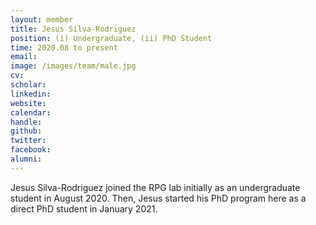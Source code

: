 ```yaml
---
layout: member
title: Jesus Silva-Rodriguez
position: (i) Undergraduate, (ii) PhD Student
time: 2020.08 to present
email: 
image: /images/team/male.jpg
cv: 
scholar: 
linkedin: 
website: 
calendar: 
handle: 
github: 
twitter: 
facebook: 
alumni: 
---
```


Jesus Silva-Rodriguez joined the RPG lab initially as an undergraduate student in August 2020. Then, Jesus started his PhD program here as a direct PhD student in January 2021.


